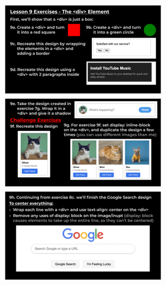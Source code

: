 ![exercises9-1](https://github.com/fatmakhaledosman/SuperSimpleDev-html-css-course-2022/blob/main/1-exercise-solutions/lesson-09/images/160038997-ed03dd0e-fcd7-4896-abe7-223eba485b21.png)

![exercises9-2](https://github.com/fatmakhaledosman/SuperSimpleDev-html-css-course-2022/blob/main/1-exercise-solutions/lesson-09/images/160039006-2b004fce-e1b2-4909-ab97-a374a9bd8598.png)


![exercises9-3](https://github.com/fatmakhaledosman/SuperSimpleDev-html-css-course-2022/blob/main/1-exercise-solutions/lesson-09/images/160039012-668a59ca-901c-4fcd-ba7f-aaa299df817c.png)

